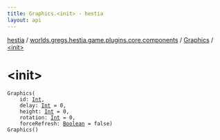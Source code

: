 ```yaml
---
title: Graphics.<init> - hestia
layout: api
---
```


<div class='api-docs-breadcrumbs'><a href="../../index.html">hestia</a> / <a href="../index.html">worlds.gregs.hestia.game.plugins.core.components</a> / <a href="index.html">Graphics</a> / <a href="./-init-.html">&lt;init&gt;</a></div>

# &lt;init&gt;

<div class="signature"><code><span class="identifier">Graphics</span><span class="symbol">(</span><br/>&nbsp;&nbsp;&nbsp;&nbsp;<span class="parameterName" id="worlds.gregs.hestia.game.plugins.core.components.Graphics$<init>(kotlin.Int, kotlin.Int, kotlin.Int, kotlin.Int, kotlin.Boolean)/id">id</span><span class="symbol">:</span>&nbsp;<a href="https://kotlinlang.org/api/latest/jvm/stdlib/kotlin/-int/index.html"><span class="identifier">Int</span></a><span class="symbol">, </span><br/>&nbsp;&nbsp;&nbsp;&nbsp;<span class="parameterName" id="worlds.gregs.hestia.game.plugins.core.components.Graphics$<init>(kotlin.Int, kotlin.Int, kotlin.Int, kotlin.Int, kotlin.Boolean)/delay">delay</span><span class="symbol">:</span>&nbsp;<a href="https://kotlinlang.org/api/latest/jvm/stdlib/kotlin/-int/index.html"><span class="identifier">Int</span></a>&nbsp;<span class="symbol">=</span>&nbsp;0<span class="symbol">, </span><br/>&nbsp;&nbsp;&nbsp;&nbsp;<span class="parameterName" id="worlds.gregs.hestia.game.plugins.core.components.Graphics$<init>(kotlin.Int, kotlin.Int, kotlin.Int, kotlin.Int, kotlin.Boolean)/height">height</span><span class="symbol">:</span>&nbsp;<a href="https://kotlinlang.org/api/latest/jvm/stdlib/kotlin/-int/index.html"><span class="identifier">Int</span></a>&nbsp;<span class="symbol">=</span>&nbsp;0<span class="symbol">, </span><br/>&nbsp;&nbsp;&nbsp;&nbsp;<span class="parameterName" id="worlds.gregs.hestia.game.plugins.core.components.Graphics$<init>(kotlin.Int, kotlin.Int, kotlin.Int, kotlin.Int, kotlin.Boolean)/rotation">rotation</span><span class="symbol">:</span>&nbsp;<a href="https://kotlinlang.org/api/latest/jvm/stdlib/kotlin/-int/index.html"><span class="identifier">Int</span></a>&nbsp;<span class="symbol">=</span>&nbsp;0<span class="symbol">, </span><br/>&nbsp;&nbsp;&nbsp;&nbsp;<span class="parameterName" id="worlds.gregs.hestia.game.plugins.core.components.Graphics$<init>(kotlin.Int, kotlin.Int, kotlin.Int, kotlin.Int, kotlin.Boolean)/forceRefresh">forceRefresh</span><span class="symbol">:</span>&nbsp;<a href="https://kotlinlang.org/api/latest/jvm/stdlib/kotlin/-boolean/index.html"><span class="identifier">Boolean</span></a>&nbsp;<span class="symbol">=</span>&nbsp;false<span class="symbol">)</span></code></div>

<div class="signature"><code><span class="identifier">Graphics</span><span class="symbol">(</span><span class="symbol">)</span></code></div>
